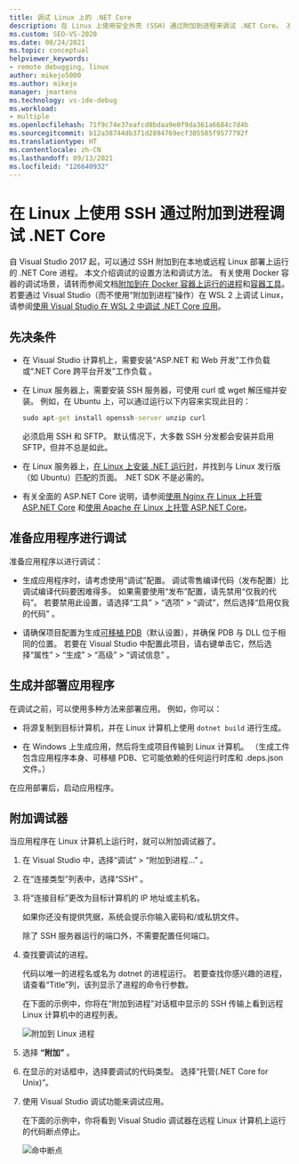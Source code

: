 ```yaml
---
title: 调试 Linux 上的 .NET Core
description: 在 Linux 上使用安全外壳 (SSH) 通过附加到进程来调试 .NET Core。 准备应用进行调试。 构建并部署应用。 附加调试程序。
ms.custom: SEO-VS-2020
ms.date: 08/24/2021
ms.topic: conceptual
helpviewer_keywords:
- remote debugging, linux
author: mikejo5000
ms.author: mikejo
manager: jmartens
ms.technology: vs-ide-debug
ms.workload:
- multiple
ms.openlocfilehash: 71f9c74e37eafcd8bdaa9e0f9da361a6684c7d4b
ms.sourcegitcommit: b12a38744db371d2894769ecf305585f9577792f
ms.translationtype: HT
ms.contentlocale: zh-CN
ms.lasthandoff: 09/13/2021
ms.locfileid: "126640932"
---
```

# <a name="debug-net-core-on-linux-using-ssh-by-attaching-to-a-process"></a>在 Linux 上使用 SSH 通过附加到进程调试 .NET Core

自 Visual Studio 2017 起，可以通过 SSH 附加到在本地或远程 Linux 部署上运行的 .NET Core 进程。 本文介绍调试的设置方法和调试方法。 有关使用 Docker 容器的调试场景，请转而参阅文档[附加到在 Docker 容器上运行的进程](../debugger/attach-to-process-running-in-docker-container.md)和[容器工具](../containers/edit-and-refresh.md)。 若要通过 Visual Studio（而不使用“附加到进程”操作）在 WSL 2 上调试 Linux，请参阅[使用 Visual Studio 在 WSL 2 中调试 .NET Core 应用](../debugger/debug-dotnet-core-in-wsl-2.md)。

## <a name="prerequisites"></a>先决条件

- 在 Visual Studio 计算机上，需要安装“ASP.NET 和 Web 开发”工作负载或“.NET Core 跨平台开发”工作负载 。

- 在 Linux 服务器上，需要安装 SSH 服务器，可使用 curl 或 wget 解压缩并安装。 例如，在 Ubuntu 上，可以通过运行以下内容来实现此目的：

  ``` cmd
  sudo apt-get install openssh-server unzip curl
  ```

  必须启用 SSH 和 SFTP。 默认情况下，大多数 SSH 分发都会安装并启用 SFTP，但并不总是如此。

- 在 Linux 服务器上，[在 Linux 上安装 .NET 运行时](/dotnet/core/install/linux)，并找到与 Linux 发行版（如 Ubuntu）匹配的页面。 .NET SDK 不是必需的。

- 有关全面的 ASP.NET Core 说明，请参阅[使用 Nginx 在 Linux 上托管 ASP.NET Core](/aspnet/core/host-and-deploy/linux-nginx) 和[使用 Apache 在 Linux 上托管 ASP.NET Core](/aspnet/core/host-and-deploy/linux-apache)。

## <a name="prepare-your-application-for-debugging"></a>准备应用程序进行调试

准备应用程序以进行调试：

- 生成应用程序时，请考虑使用“调试”配置。 调试零售编译代码（发布配置）比调试编译代码要困难得多。 如果需要使用“发布”配置，请先禁用“仅我的代码”。 若要禁用此设置，请选择“工具” > “选项” > “调试”，然后选择“启用仅我的代码”   。

- 请确保项目配置为生成[可移植 PDB](https://github.com/OmniSharp/omnisharp-vscode/wiki/Portable-PDBs)（默认设置），并确保 PDB 与 DLL 位于相同的位置。 若要在 Visual Studio 中配置此项目，请右键单击它，然后选择“属性” > “生成” > “高级” > “调试信息”   。

## <a name="build-and-deploy-the-application"></a>生成并部署应用程序

在调试之前，可以使用多种方法来部署应用。 例如，你可以：

- 将源复制到目标计算机，并在 Linux 计算机上使用 ```dotnet build``` 进行生成。

- 在 Windows 上生成应用，然后将生成项目传输到 Linux 计算机。 （生成工件包含应用程序本身、可移植 PDB、它可能依赖的任何运行时库和 .deps.json 文件。）

在应用部署后，启动应用程序。

## <a name="attach-the-debugger"></a>附加调试器

当应用程序在 Linux 计算机上运行时，就可以附加调试器了。

1. 在 Visual Studio 中，选择“调试” > “附加到进程…” 。

1. 在“连接类型”列表中，选择“SSH” 。

1. 将“连接目标”更改为目标计算机的 IP 地址或主机名。

   如果你还没有提供凭据，系统会提示你输入密码和/或私钥文件。

   除了 SSH 服务器运行的端口外，不需要配置任何端口。

1. 查找要调试的进程。

   代码以唯一的进程名或名为 dotnet 的进程运行。 若要查找你感兴趣的进程，请查看“Title”列，该列显示了进程的命令行参数。

   在下面的示例中，你将在“附加到进程”对话框中显示的 SSH 传输上看到远程 Linux 计算机中的进程列表。

   ![附加到 Linux 进程](media/remote-debug-linux-over-ssh-attach.png)

1. 选择 **“附加”** 。

1. 在显示的对话框中，选择要调试的代码类型。 选择“托管(.NET Core for Unix)”。

1. 使用 Visual Studio 调试功能来调试应用。

   在下面的示例中，你将看到 Visual Studio 调试器在远程 Linux 计算机上运行的代码断点停止。

   ![命中断点](media/remote-debug-linux-over-ssh-hit-breakpoint.png)